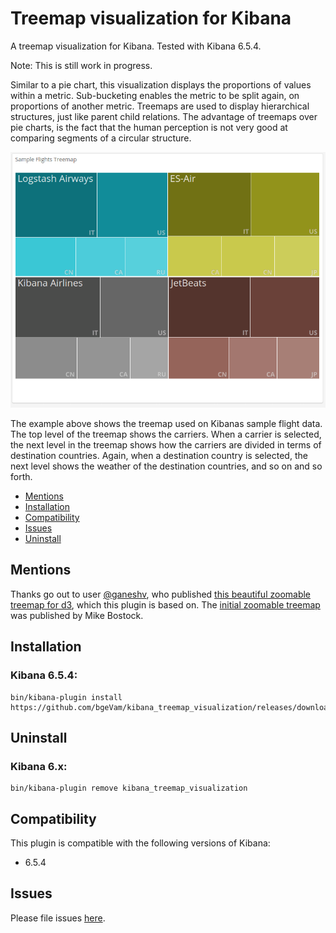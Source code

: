 # Treemap visualization for Kibana

A treemap visualization for Kibana. Tested with Kibana 6.5.4.

Note: This is still work in progress.

Similar to a pie chart, this visualization displays the proportions of values within a metric. 
Sub-bucketing enables the metric to be split again, on proportions of another metric.
Treemaps are used to display hierarchical structures, just like parent child relations. 
The advantage of treemaps over pie charts, is the fact that the human perception is not very good at comparing segments of a circular structure.

![image](resources/preview.gif)

The example above shows the treemap used on Kibanas sample flight data. 
The top level of the treemap shows the carriers.
When a carrier is selected, the next level in the treemap shows how the carriers are divided in terms of destination countries.
Again, when a destination country is selected, the next level shows the weather of the destination countries, and so on and so forth.

- [Mentions](#mentions)
- [Installation](#installation)
- [Compatibility](#compatibility)
- [Issues](#issues)
- [Uninstall](#uninstall)
<!--- - [Usage](#usage) --->
<!--- - [Options](#options) ---> 

## Mentions

Thanks go out to user [@ganeshv](https://github.com/ganeshv), who published [this beautiful zoomable treemap for d3](http://bl.ocks.org/ganeshv/6a8e9ada3ab7f2d88022), which this plugin is based on. 
The [initial zoomable treemap](https://bost.ocks.org/mike/treemap/) was published by Mike Bostock.

## Installation

### Kibana 6.5.4:

```
bin/kibana-plugin install https://github.com/bgeVam/kibana_treemap_visualization/releases/download/v6.5.4/kibana_treemap_visualization.zip
```

## Uninstall

### Kibana 6.x:

```
bin/kibana-plugin remove kibana_treemap_visualization
```


## Compatibility
This plugin is compatible with the following versions of Kibana:

* 6.5.4

## Issues
Please file issues [here](https://github.com/bgeVam/kibana_treemap_visualization/issues).
